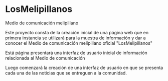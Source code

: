 # LosMelipillanos
Medio de comunicación melipillano

Este proyecto consta de la creación inicial de una página web que en primera instancia se utilizará para la muestra de información y dar a conocer el Medio de comunicación melipillano oficial "LosMelipillanos"

Está página presentará una interfaz de usuario inicial de información relacionada al Medio de comunicación

Luego comenzará la creación de una interfaz de usuario en que se presenta cada una de las noticias que se entreguen a la comunidad.